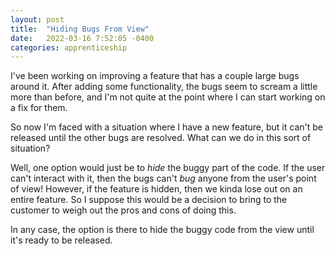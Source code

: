 ```yaml
---
layout: post
title:  "Hiding Bugs From View"
date:   2022-03-16 7:52:05 -0400
categories: apprenticeship
---
```


I've been working on improving a feature that has a couple large bugs around it.
After adding some functionality, the bugs seem to scream a little more than
before, and I'm not quite at the point where I can start working on a fix 
for them.

So now I'm faced with a situation where I have a new feature, but it can't be
released until the other bugs are resolved. What can we do in this sort of 
situation?

Well, one option would just be to *hide* the buggy part of the code. If the user
can't interact with it, then the bugs can't *bug* anyone from the user's point of 
view! However, if the feature is hidden, then we kinda lose out on an entire
feature. So I suppose this would be a decision to bring to the customer to
weigh out the pros and cons of doing this.

In any case, the option is there to hide the buggy code from the view until it's
ready to be released.
